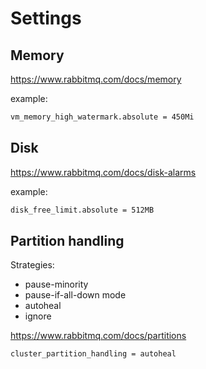 # Settings

## Memory

<https://www.rabbitmq.com/docs/memory>

example:

```txt
vm_memory_high_watermark.absolute = 450Mi
```

## Disk

<https://www.rabbitmq.com/docs/disk-alarms>

example:

```txt
disk_free_limit.absolute = 512MB
```

## Partition handling

Strategies:

- pause-minority
- pause-if-all-down mode
- autoheal
- ignore

<https://www.rabbitmq.com/docs/partitions>

```txt
cluster_partition_handling = autoheal
```
